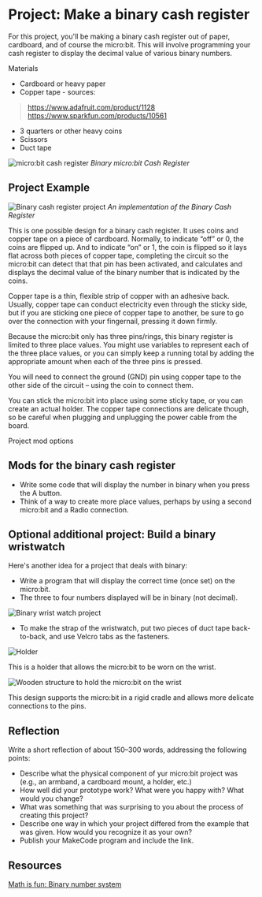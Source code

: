 # Project: Make a binary cash register

For this project, you'll be making a binary cash register out of paper, cardboard, and of course the micro:bit. This will involve programming your cash register to display the decimal value of various binary numbers.

Materials
* Cardboard or heavy paper
* Copper tape - sources:
>https://www.adafruit.com/product/1128<br/>https://www.sparkfun.com/products/10561
* 3 quarters or other heavy coins
* Scissors
* Duct tape

![micro:bit cash register](/static/courses/csintro/binary/microbit-cash-register.png)
_Binary micro:bit Cash Register_

## Project Example

![Binary cash register project](/static/courses/csintro/binary/binary-cash-register.jpg)
_An implementation of the Binary Cash Register_

This is one possible design for a binary cash register. It uses coins and copper tape on a piece of cardboard. Normally, to indicate “off” or 0, the coins are flipped up. And to indicate “on” or 1, the coin is flipped so it lays flat across both pieces of copper tape, completing the circuit so the micro:bit can detect that that pin has been activated, and calculates and displays the decimal value of the binary number that is indicated by the coins.

Copper tape is a thin, flexible strip of copper with an adhesive back. Usually, copper tape can conduct electricity even through the sticky side, but if you are sticking one piece of copper tape to another, be sure to go over the connection with your fingernail, pressing it down firmly.

Because the micro:bit only has three pins/rings, this binary register is limited to three place values. You might use variables to represent each of the three place values, or you can simply keep a running total by adding the appropriate amount when each of the three pins is pressed.

You will need to connect the ground (GND) pin using copper tape to the other side of the circuit – using the coin to connect them.

You can stick the micro:bit into place using some sticky tape, or you can create an actual holder. The copper tape connections are delicate though, so be careful when plugging and unplugging the power cable from the board.

Project mod options

## Mods for the binary cash register

* Write some code that will display the number in binary when you press the A button.
* Think of a way to create more place values, perhaps by using a second micro:bit and a Radio connection.

## Optional additional project: Build a binary wristwatch

Here's another idea for a project that deals with binary:

* Write a program that will display the correct time (once set) on the micro:bit.
* The three to four numbers displayed will be in binary (not decimal).

![Binary wrist watch project](/static/courses/csintro/binary/binary-wrist-watch.jpg)

* To make the strap of the wristwatch, put two pieces of duct tape back-to-back, and use Velcro tabs as the fasteners.

![Holder](/static/courses/csintro/binary/microbit-holder.jpg)

This is a holder that allows the micro:bit to be worn on the wrist.

![Wooden structure to hold the micro:bit on the wrist](/static/courses/csintro/conditionals/microbit-holder.jpg)

This design supports the micro:bit in a rigid cradle and allows more delicate connections to the pins.

## Reflection
Write a short reflection of about 150–300 words, addressing the following points:

* Describe what the physical component of yur micro:bit project was (e.g., an armband, a cardboard mount, a holder, etc.)
* How well did your prototype work? What were you happy with? What would you change? 
* What was something that was surprising to you about the process of creating this project?
* Describe one way in which your project differed from the example that was given. How would you recognize it as your own?
* Publish your MakeCode program and include the link.
	
## Resources

[Math is fun: Binary number system](https://www.mathsisfun.com/binary-number-system.html)


